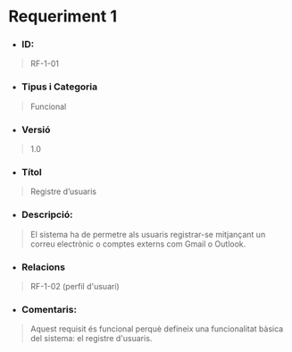 # **Requeriment 1**

- ### **ID:**
> RF-1-01

- ### **Tipus i Categoria**
> Funcional

- ### **Versió** 
> 1.0

- ### **Títol**
> Registre d’usuaris

- ### **Descripció:** 
> El sistema ha de permetre als usuaris registrar-se mitjançant un correu electrònic o comptes externs com Gmail o Outlook.

- ### **Relacions** 
> RF-1-02 (perfil d'usuari)

- ### **Comentaris:** 
> Aquest requisit és funcional perquè defineix una funcionalitat bàsica del sistema: el registre d'usuaris.
